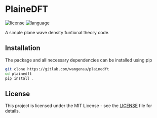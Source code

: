# PlaineDFT
[![license](https://img.shields.io/badge/license-MIT-green)](https://gitlab.com/wangenau/plainedft/-/blob/master/LICENSE)
[![language](https://img.shields.io/badge/language-Python3-blue)](https://www.python.org/)

A simple plane wave density funtional theory code.

## Installation

The package and all necessary dependencies can be installed using pip

```bash
git clone https://gitlab.com/wangenau/plainedft
cd plainedft
pip install .
```

## License

This project is licensed under the MIT License - see the [LICENSE](https://gitlab.com/wangenau/plainedft/-/blob/master/LICENSE) file for details.
